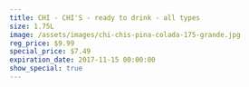 ```yaml
---
title: CHI - CHI'S - ready to drink - all types
size: 1.75L
image: /assets/images/chi-chis-pina-colada-175-grande.jpg
reg_price: $9.99
special_price: $7.49
expiration_date: 2017-11-15 00:00:00
show_special: true
---
```



